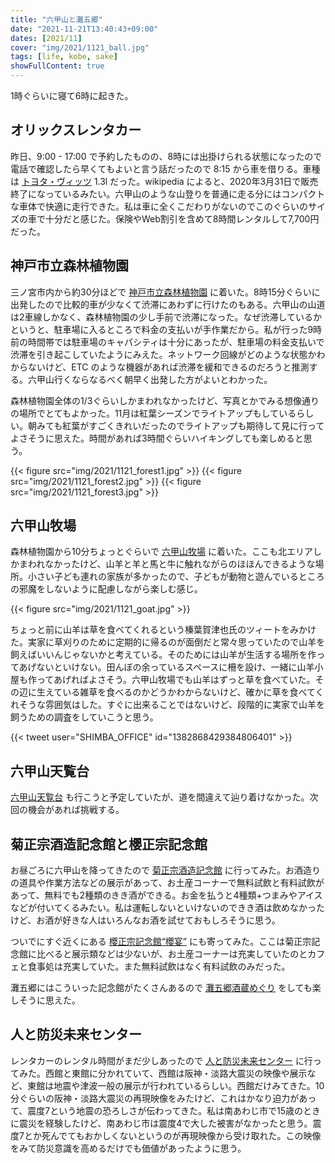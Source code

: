```yaml
---
title: "六甲山と灘五郷"
date: "2021-11-21T13:40:43+09:00"
dates: [2021/11]
cover: "img/2021/1121_ball.jpg"
tags: [life, kobe, sake]
showFullContent: true
---
```


1時ぐらいに寝て6時に起きた。

## オリックスレンタカー

昨日、9:00 - 17:00 で予約したものの、8時には出掛けられる状態になったので電話で確認したら早くてもよいと言う話だったので 8:15 から車を借りる。車種は [トヨタ・ヴィッツ](https://ja.wikipedia.org/wiki/%E3%83%88%E3%83%A8%E3%82%BF%E3%83%BB%E3%83%B4%E3%82%A3%E3%83%83%E3%83%84) 1.3l だった。wikipedia によると、2020年3月31日で販売終了になっているみたい。六甲山のような山登りを普通に走る分にはコンパクトな車体で快適に走行できた。私は車に全くこだわりがないのでこのぐらいのサイズの車で十分だと感じた。保険やWeb割引を含めて8時間レンタルして7,700円だった。

## 神戸市立森林植物園

三ノ宮市内から約30分ほどで [神戸市立森林植物園](https://www.kobe-park.or.jp/shinrin/) に着いた。8時15分ぐらいに出発したので比較的車が少なくて渋滞にあわずに行けたのもある。六甲山の山道は2車線しかなく、森林植物園の少し手前で渋滞になった。なぜ渋滞しているかというと、駐車場に入るところで料金の支払いが手作業だから。私が行った9時前の時間帯では駐車場のキャパシティは十分にあったが、駐車場の料金支払いで渋滞を引き起こしていたようにみえた。ネットワーク回線がどのような状態かわからないけど、ETC のような機器があれば渋滞を緩和できるのだろうと推測する。六甲山行くならなるべく朝早く出発した方がよいとわかった。

森林植物園全体の1/3ぐらいしかまわれなかったけど、写真とかでみる想像通りの場所でとてもよかった。11月は紅葉シーズンでライトアップもしているらしい。朝みても紅葉がすごくきれいだったのでライトアップも期待して見に行ってよさそうに思えた。時間があれば3時間ぐらいハイキングしても楽しめると思う。

{{< figure src="img/2021/1121_forest1.jpg" >}}
{{< figure src="img/2021/1121_forest2.jpg" >}}
{{< figure src="img/2021/1121_forest3.jpg" >}}

## 六甲山牧場

森林植物園から10分ちょっとぐらいで [六甲山牧場](https://rokkosan.jp/) に着いた。ここも北エリアしかまわれなかったけど、山羊と羊と馬と牛に触れながらのほほんできるような場所。小さい子ども連れの家族が多かったので、子どもが動物と遊んでいるところの邪魔をしないように配慮しながら楽しむ感じ。

{{< figure src="img/2021/1121_goat.jpg" >}}

ちょっと前に山羊は草を食べてくれるという榛葉賀津也氏のツィートをみかけた。実家に草刈りのために定期的に帰るのが面倒だと常々思っていたので山羊を飼えばいいんじゃないかと考えている。そのためには山羊が生活する場所を作ってあげないといけない。田んぼの余っているスペースに柵を設け、一緒に山羊小屋も作ってあげればよさそう。六甲山牧場でも山羊はずっと草を食べていた。その辺に生えている雑草を食べるのかどうかわからないけど、確かに草を食べてくれそうな雰囲気はした。すぐに出来ることではないけど、段階的に実家で山羊を飼うための調査をしていこうと思う。

{{< tweet user="SHIMBA_OFFICE" id="1382868429384806401" >}}

## 六甲山天覧台

[六甲山天覧台](https://www.rokkosan.com/tenrandai/) も行こうと予定していたが、道を間違えて辿り着けなかった。次回の機会があれば挑戦する。

## 菊正宗酒造記念館と櫻正宗記念館

お昼ごろに六甲山を降ってきたので [菊正宗酒造記念館](https://www.kikumasamune.co.jp/kinenkan/) に行ってみた。お酒造りの道具や作業方法などの展示があって、お土産コーナーで無料試飲と有料試飲があって、無料でも2種類のきき酒ができる。お金を払うと4種類+つまみやアイスなどが付いてくるみたい。私は運転しないといけないのできき酒は飲めなかったけど、お酒が好きな人はいろんなお酒を試せておもしろそうに思う。

ついでにすぐ近くにある [櫻正宗記念館“櫻宴”](https://www.sakuramasamune.co.jp/sakuraen/sakuraen_index.html) にも寄ってみた。ここは菊正宗記念館に比べると展示類などは少ないが、お土産コーナーは充実していたのとカフェと食事処は充実していた。また無料試飲はなく有料試飲のみだった。

灘五郷にはこういった記念館がたくさんあるので [灘五郷酒蔵めぐり](https://www.hyogo-tourism.jp/course/result/35) をしても楽しそうに思えた。

## 人と防災未来センター

レンタカーのレンタル時間がまだ少しあったので [人と防災未来センター](https://www.dri.ne.jp/) に行ってみた。西館と東館に分かれていて、西館は阪神・淡路大震災の映像や展示など、東館は地震や津波一般の展示が行われているらしい。西館だけみてきた。10分ぐらいの阪神・淡路大震災の再現映像をみたけど、これはかなり迫力があって、震度7という地震の恐ろしさが伝わってきた。私は南あわじ市で15歳のときに震災を経験したけど、南あわじ市は震度4で大した被害がなかったと思う。震度7とか死んでてもおかしくないというのが再現映像から受け取れた。この映像をみて防災意識を高めるだけでも価値があったように思う。
